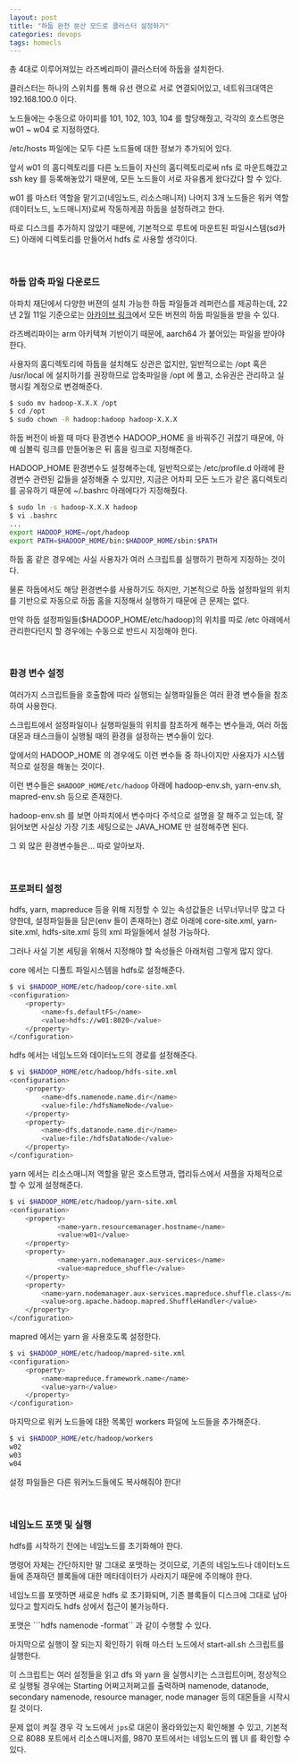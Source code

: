 ```yaml
---
layout: post
title: "하둡 완전 분산 모드로 클러스터 설정하기"
categories: devops
tags: homecls
---
```


총 4대로 이루어져있는 라즈베리파이 클러스터에 하둡을 설치한다.

클러스터는 하나의 스위치를 통해 유선 랜으로 서로 연결되어있고, 네트워크대역은 192.168.100.0 이다.

노드들에는 수동으로 아이피를 101, 102, 103, 104 를 할당해줬고, 각각의 호스트명은 w01 ~ w04 로 지정하였다.

/etc/hosts 파일에는 모두 다른 노드들에 대한 정보가 추가되어 있다.

앞서 w01 의 홈디렉토리를 다른 노드들이 자신의 홈디렉토리로써 nfs 로 마운트해갔고 ssh key 를 등록해놓았기 때문에, 모든 노드들이 서로 자유롭게 왔다갔다 할 수 있다.

w01 를 마스터 역할을 맡기고(네임노드, 리소스매니저) 나머지 3개 노드들은 워커 역할(데이터노드, 노드매니저)로써 작동하게끔 하둡을 설정하려고 한다.

따로 디스크를 추가하지 않았기 때문에, 기본적으로 루트에 마운트된 파일시스템(sd카드) 아래에 디렉토리를 만들어서 hdfs 로 사용할 생각이다.

<br>

### 하둡 압축 파일 다운로드

아파치 재단에서 다양한 버젼의 설치 가능한 하둡 파일들과 레퍼런스를 제공하는데, 22년 2월 11일 기준으로는 [아카이브 링크](https://archive.apache.org/dist/hadoop/common/)에서 모든 버젼의 하둡 파일들을 받을 수 있다.

라즈베리파이는 arm 아키텍쳐 기반이기 때문에, aarch64 가 붙어있는 파일을 받아야 한다.

사용자의 홈디렉토리에 하둡을 설치해도 상관은 없지만, 일반적으로는 /opt 혹은 /usr/local 에 설치하기를 권장하므로 압축파일을 /opt 에 풀고, 소유권은 관리하고 실행시킬 계정으로 변경해준다.

```bash
$ sudo mv hadoop-X.X.X /opt
$ cd /opt
$ sudo chown -R hadoop:hadoop hadoop-X.X.X
```

하둡 버전이 바뀔 때 마다 환경변수 HADOOP_HOME 을 바꿔주긴 귀찮기 때문에, 아예 심볼릭 링크를 만들어놓은 뒤 홈을 링크로 지정해준다.

HADOOP_HOME 환경변수도 설정해주는데, 일반적으로는 /etc/profile.d 아래에 환경변수 관련된 값들을 설정해줄 수 있지만, 지금은 어차피 모든 노드가 같은 홈디렉토리를 공유하기 때문에 ~/.bashrc 아래에다가 지정해줬다.

```bash
$ sudo ln -s hadoop-X.X.X hadoop
$ vi .bashrc
...
export HADOOP_HOME=/opt/hadoop
export PATH=$HADOOP_HOME/bin:$HADOOP_HOME/sbin:$PATH
```

하둡 홈 같은 경우에는 사실 사용자가 여러 스크립트를 실행하기 편하게 지정하는 것이다.

물론 하둡에서도 해당 환경변수를 사용하기도 하지만, 기본적으로 하둡 설정파일의 위치를 기반으로 자동으로 하둡 홈을 지정해서 실행하기 때문에 큰 문제는 없다.

만약 하둡 설정파일들($HADOOP_HOME/etc/hadoop)의 위치를 따로 /etc 아래에서 관리한다던지 할 경우에는 수동으로 반드시 지정해야 한다.

<br>

### 환경 변수 설정

여러가지 스크립트들을 호출함에 따라 실행되는 실행파일들은 여러 환경 변수들을 참조하여 사용한다.

스크립트에서 설정파일이나 실행파일들의 위치를 참조하게 해주는 변수들과, 여러 하둡 대몬과 태스크들이 실행될 때의 환경을 설정하는 변수들이 있다.

앞에서의 HADOOP_HOME 의 경우에도 이런 변수들 중 하나이지만 사용자가 시스템적으로 설정을 해놓는 것이다.

이런 변수들은 ```$HADOOP_HOME/etc/hadoop``` 아래에 hadoop-env.sh, yarn-env.sh, mapred-env.sh 등으로 존재한다.

hadoop-env.sh 를 보면 아파치에서 변수마다 주석으로 설명을 잘 해주고 있는데, 잘 읽어보면 사실상 가장 기초 세팅으로는 JAVA_HOME 만 설정해주면 된다.

그 외 많은 환경변수들은... 따로 알아보자.

<br>

### 프로퍼티 설정

hdfs, yarn, mapreduce 등을 위해 지정할 수 있는 속성값들은 너무너무너무 많고 다양한데, 설정파일들을 담은(env 들이 존재하는) 경로 아래에 core-site.xml, yarn-site.xml, hdfs-site.xml 등의 xml 파일들에서 설정 가능하다.

그러나 사실 기본 세팅을 위해서 지정해야 할 속성들은 아래처럼 그렇게 많지 않다.

core 에서는 디폴트 파일시스템을 hdfs로 설정해준다.

```bash
$ vi $HADOOP_HOME/etc/hadoop/core-site.xml
<configuration>
    <property>
        <name>fs.defaultFS</name>
        <value>hdfs://w01:8020</value>
    </property>
</configuration>
```

hdfs 에서는 네임노드와 데이터노드의 경로를 설정해준다.

```bash
$ vi $HADOOP_HOME/etc/hadoop/hdfs-site.xml
<configuration>
    <property>
        <name>dfs.namenode.name.dir</name>
        <value>file:/hdfsNameNode</value>
    </property>
    <property>
        <name>dfs.datanode.name.dir</name>
        <value>file:/hdfsDataNode</value>
    </property>
</configuration>
```

yarn 에서는 리소스매니저 역할을 맡은 호스트명과, 맵리듀스에서 셔플을 자체적으로 할 수 있게 설정해준다.

```bash
$ vi $HADOOP_HOME/etc/hadoop/yarn-site.xml
<configuration>
    <property>
            <name>yarn.resourcemanager.hostname</name>
            <value>w01</value>
    </property>
    <property>
            <name>yarn.nodemanager.aux-services</name>
            <value>mapreduce_shuffle</value>
    </property>
    <property>
        <name>yarn.nodemanager.aux-services.mapreduce.shuffle.class</name>
        <value>org.apache.hadoop.mapred.ShuffleHandler</value>
    </property>
</configuration>
```

mapred 에서는 yarn 을 사용호도록 설정한다.

```bash
$ vi $HADOOP_HOME/etc/hadoop/mapred-site.xml
<configuration>
    <property>
	    <name>mapreduce.framework.name</name>
	    <value>yarn</value>
    </property>
</configuration>
```

마지막으로 워커 노드들에 대한 목록인 workers 파일에 노드들을 추가해준다.

```bash
$ vi $HADOOP_HOME/etc/hadoop/workers
w02
w03
w04
```

설정 파일들은 다른 워커노드들에도 복사해줘야 한다!

<br>

### 네임노드 포맷 및 실행

hdfs를 시작하기 전에는 네임노드를 초기화해야 한다.

명령어 자체는 간단하지만 말 그대로 포맷하는 것이므로, 기존의 네임노드나 데이터노드들에 존재하던 블록들에 대한 메타데이터가 사라지기 때문에 주의해야 한다.

네임노드를 포맷하면 새로운 hdfs 로 초기화되며, 기존 블록들이 디스크에 그대로 남아 있다고 할지라도 hdfs 상에서 접근이 불가능하다.

포맷은 ```hdfs namenode -format`` 과 같이 수행할 수 있다.

마지막으로 실행이 잘 되는지 확인하기 위해 마스터 노드에서 start-all.sh 스크립트를 실행한다.

이 스크립트는 여러 설정들을 읽고 dfs 와 yarn 을 실행시키는 스크립트이며, 정상적으로 실행될 경우에는 Starting 어쩌고저쩌고를 출력하며 namenode, datanode, secondary namenode, resource manager, node manager 등의 대몬들을 시작시킬 것이다.

문제 없이 켜질 경우 각 노드에서 ```jps```로 대몬이 올라와있는지 확인해볼 수 있고, 기본적으로 8088 포트에서 리소스매니저를, 9870 포트에서는 네임노드의 웹 UI 를 확인할 수 있다.